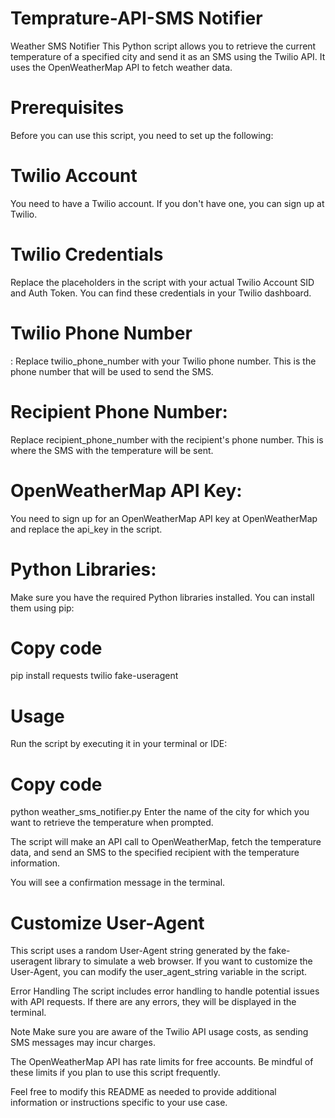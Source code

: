 # Temprature-API-SMS Notifier
Weather SMS Notifier
This Python script allows you to retrieve the current temperature of a specified city and send it as an SMS using the Twilio API. It uses the OpenWeatherMap API to fetch weather data.

# Prerequisites
Before you can use this script, you need to set up the following:

# Twilio Account
You need to have a Twilio account. If you don't have one, you can sign up at Twilio.

# Twilio Credentials
Replace the placeholders in the script with your actual Twilio Account SID and Auth Token. You can find these credentials in your Twilio dashboard.

# Twilio Phone Number
: Replace twilio_phone_number with your Twilio phone number. This is the phone number that will be used to send the SMS.

# Recipient Phone Number:
Replace recipient_phone_number with the recipient's phone number. This is where the SMS with the temperature will be sent.

# OpenWeatherMap API Key:
You need to sign up for an OpenWeatherMap API key at OpenWeatherMap and replace the api_key in the script.

# Python Libraries: 
Make sure you have the required Python libraries installed. You can install them using pip:

# Copy code
pip install requests twilio fake-useragent
# Usage
Run the script by executing it in your terminal or IDE:

# Copy code
python weather_sms_notifier.py
Enter the name of the city for which you want to retrieve the temperature when prompted.

The script will make an API call to OpenWeatherMap, fetch the temperature data, and send an SMS to the specified recipient with the temperature information.

You will see a confirmation message in the terminal.

# Customize User-Agent
This script uses a random User-Agent string generated by the fake-useragent library to simulate a web browser. If you want to customize the User-Agent, you can modify the user_agent_string variable in the script.

Error Handling
The script includes error handling to handle potential issues with API requests. If there are any errors, they will be displayed in the terminal.

Note
Make sure you are aware of the Twilio API usage costs, as sending SMS messages may incur charges.

The OpenWeatherMap API has rate limits for free accounts. Be mindful of these limits if you plan to use this script frequently.

Feel free to modify this README as needed to provide additional information or instructions specific to your use case.
